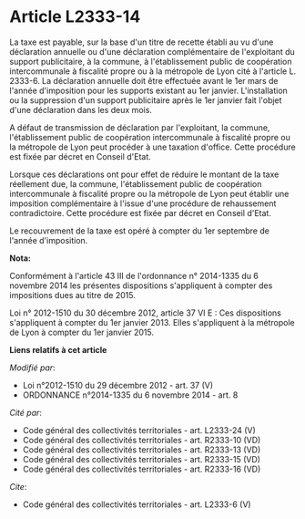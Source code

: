 # Article L2333-14

La taxe est payable, sur la base d'un titre de recette établi au vu d'une déclaration annuelle ou d'une déclaration
complémentaire de l'exploitant du support publicitaire, à la commune, à l'établissement public de coopération intercommunale
à fiscalité propre ou à la métropole de Lyon cité à l'article L. 2333-6. La déclaration annuelle doit être effectuée avant le
1er mars de l'année d'imposition pour les supports existant au 1er janvier. L'installation ou la suppression d'un support
publicitaire après le 1er janvier fait l'objet d'une déclaration dans les deux mois. 

A défaut de transmission de déclaration par l'exploitant, la commune, l'établissement public de coopération intercommunale à
fiscalité propre ou la métropole de Lyon peut procéder à une taxation d'office. Cette procédure est fixée par décret en
Conseil d'Etat. 

Lorsque ces déclarations ont pour effet de réduire le montant de la taxe réellement due, la commune, l'établissement public
de coopération intercommunale à fiscalité propre ou la métropole de Lyon peut établir une imposition complémentaire à l'issue
d'une procédure de rehaussement contradictoire. Cette procédure est fixée par décret en Conseil d'Etat. 

Le recouvrement de la taxe est opéré à compter du 1er septembre de l'année d'imposition.

**Nota:**

Conformément à l'article 43 III de l'ordonnance n° 2014-1335 du 6 novembre 2014 les présentes dispositions s'appliquent à
compter des impositions dues au titre de 2015.

Loi n° 2012-1510 du 30 décembre 2012, article 37 VI E : Ces dispositions s'appliquent à compter du 1er janvier 2013. Elles
s'appliquent à la métropole de Lyon à compter du 1er janvier 2015.

**Liens relatifs à cet article**

_Modifié par_:

  - Loi n°2012-1510 du 29 décembre 2012 - art. 37 (V)
  - ORDONNANCE n°2014-1335 du 6 novembre 2014 - art. 8

_Cité par_:

  - Code général des collectivités territoriales - art. L2333-24 (V)
  - Code général des collectivités territoriales - art. R2333-10 (VD)
  - Code général des collectivités territoriales - art. R2333-13 (VD)
  - Code général des collectivités territoriales - art. R2333-15 (VD)
  - Code général des collectivités territoriales - art. R2333-16 (VD)

_Cite_:

  - Code général des collectivités territoriales - art. L2333-6 (V)

